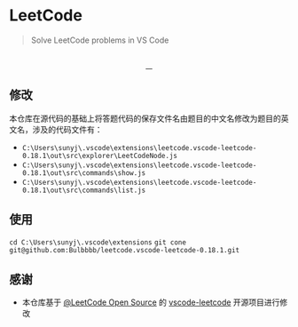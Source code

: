 # LeetCode

> Solve LeetCode problems in VS Code

<p align="center">
  <img src="https://raw.githubusercontent.com/LeetCode-OpenSource/vscode-leetcode/master/resources/LeetCode.png" alt="">
</p>
<p align="center">
  <a href="https://github.com/LeetCode-OpenSource/vscode-leetcode/actions?query=workflow%3ACI+branch%3Amaster">
    <img src="https://img.shields.io/github/workflow/status/LeetCode-OpenSource/vscode-leetcode/CI/master?style=flat-square" alt="">
  </a>
  <a href="https://gitter.im/vscode-leetcode/Lobby">
    <img src="https://img.shields.io/gitter/room/LeetCode-OpenSource/vscode-leetcode.svg?style=flat-square" alt="">
  </a>
  <a href="https://marketplace.visualstudio.com/items?itemName=LeetCode.vscode-leetcode">
    <img src="https://img.shields.io/visual-studio-marketplace/d/LeetCode.vscode-leetcode.svg?style=flat-square" alt="">
  </a>
  <a href="https://github.com/LeetCode-OpenSource/vscode-leetcode/blob/master/LICENSE">
    <img src="https://img.shields.io/github/license/LeetCode-OpenSource/vscode-leetcode.svg?style=flat-square" alt="">
  </a>
</p>

## 修改
本仓库在源代码的基础上将答题代码的保存文件名由题目的中文名修改为题目的英文名，涉及的代码文件有：
+ `C:\Users\sunyj\.vscode\extensions\leetcode.vscode-leetcode-0.18.1\out\src\explorer\LeetCodeNode.js`
+ `C:\Users\sunyj\.vscode\extensions\leetcode.vscode-leetcode-0.18.1\out\src\commands\show.js`
+ `C:\Users\sunyj\.vscode\extensions\leetcode.vscode-leetcode-0.18.1\out\src\commands\list.js`
## 使用
`cd C:\Users\sunyj\.vscode\extensions`
`git cone git@github.com:Bulbbbb/leetcode.vscode-leetcode-0.18.1.git`
## 感谢

+ 本仓库基于 [@LeetCode Open Source](https://github.com/LeetCode-OpenSource) 的 [vscode-leetcode](https://github.com/LeetCode-OpenSource/vscode-leetcode) 开源项目进行修改
